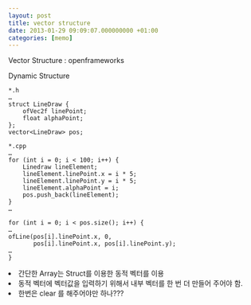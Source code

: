 ```yaml
---
layout: post
title: vector structure
date: 2013-01-29 09:09:07.000000000 +01:00
categories: [memo]
---
```

Vector Structure : openframeworks

Dynamic Structure

<pre><code>*.h
…
struct LineDraw {
    ofVec2f linePoint;
    float alphaPoint;
};
vector&lt;LineDraw&gt; pos;

*.cpp
…
for (int i = 0; i &lt; 100; i++) {
    Linedraw lineElement;
    lineElement.linePoint.x = i * 5;
    lineElement.linePoint.y = i * 5;
    lineElement.alphaPoint = i;
    pos.push_back(lineElement);
}
…

for (int i = 0; i &lt; pos.size(); i++) {
…
ofLine(pos[i].linePoint.x, 0,
       pos[i].linePoint.x, pos[i].linePoint.y);
…
}</code></pre>

<li>
간단한 Array는 Struct를 이용한 동적 벡터를 이용

</li>
<li>
동적 벡터에 벡터값을 입력하기 위해서 내부 벡터를 한 번 더 만들어 주어야 함.

</li>
<li>
한번은 clear 를 해주어야만 하나???

</li>
